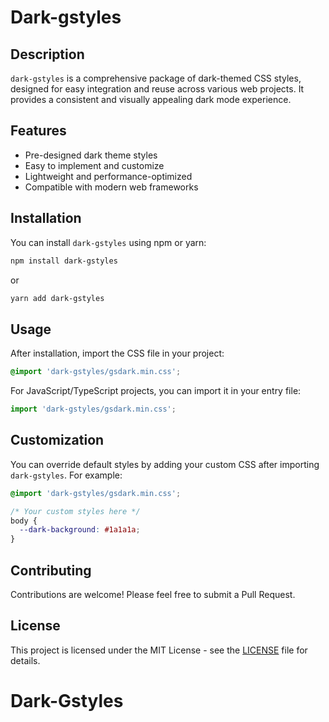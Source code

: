# Dark-gstyles

## Description
`dark-gstyles` is a comprehensive package of dark-themed CSS styles, designed for easy integration and reuse across various web projects. It provides a consistent and visually appealing dark mode experience.

## Features
- Pre-designed dark theme styles
- Easy to implement and customize
- Lightweight and performance-optimized
- Compatible with modern web frameworks

## Installation

You can install `dark-gstyles` using npm or yarn:

```bash
npm install dark-gstyles
```

or

```bash
yarn add dark-gstyles
```

## Usage

After installation, import the CSS file in your project:

```css
@import 'dark-gstyles/gsdark.min.css';
```

For JavaScript/TypeScript projects, you can import it in your entry file:

```javascript
import 'dark-gstyles/gsdark.min.css';
```

## Customization

You can override default styles by adding your custom CSS after importing `dark-gstyles`. For example:

```css
@import 'dark-gstyles/gsdark.min.css';

/* Your custom styles here */
body {
  --dark-background: #1a1a1a;
}
```

## Contributing

Contributions are welcome! Please feel free to submit a Pull Request.

## License

This project is licensed under the MIT License - see the [LICENSE](LICENSE) file for details.
# Dark-Gstyles

